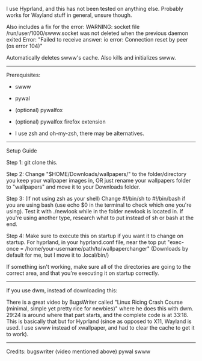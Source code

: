 
I use Hyprland, and this has not been tested on anything else. Probably works for Wayland stuff in general, unsure though.

Also includes a fix for the error:
WARNING: socket file /run/user/1000/swww.socket was not deleted when the previous daemon exited
Error: "Failed to receive answer: io error: Connection reset by peer (os error 104)"

Automatically deletes swww's cache. Also kills and initializes swww.

----------------------------------------------------------
Prerequisites:
- swww
- pywal
- (optional) pywalfox
- (optional) pywalfox firefox extension

- I use zsh and oh-my-zsh, there may be alternatives.
----------------------------------------------------------

Setup Guide

Step 1: git clone this. 

Step 2: Change "$HOME/Downloads/wallpapers/" to the folder/directory you keep your wallpaper images in, OR just rename your wallpapers folder to "wallpapers" and move it to your Downloads folder.

Step 3: (If not using zsh as your shell) Change #!/bin/sh to #!/bin/bash if you are using bash (use echo $0 in the terminal to check which one you're using). Test it with ./newlook while in the folder newlook is located in. If you're using another type, research what to put instead of sh or bash at the end.

Step 4: Make sure to execute this on startup if you want it to change on startup. For hyprland, in your hyprland.conf file, near the top put "exec-once = /home/your-username/path/to/wallpaperchanger" (Downloads by default for me, but I move it to .local/bin/)

If something isn't working, make sure all of the directories are going to the correct area, and that you're executing it on startup correctly.

----------------------------------------------------------

If you use dwm, instead of downloading this:

There is a great video by BugsWriter called "Linux Ricing Crash Course (minimal, simple yet pretty rice for newbies)" where he does this with dwm. 29:24 is around where that part starts, and the complete code is at 33:18. This is basically that but for Hyprland (since as opposed to X11, Wayland is used. I use swww instead of xwallpaper, and had to clear the cache to get it to work).

-----------------------------------------------------------
Credits:
bugswriter (video mentioned above)
pywal
swww
